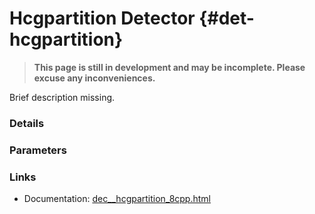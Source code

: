 # Hcgpartition Detector {#det-hcgpartition}
> **This page is still in development and may be incomplete. Please excuse any inconveniences.**

Brief description missing.

### Details

### Parameters

### Links
 * Documentation: [dec__hcgpartition_8cpp.html](dec__hcgpartition_8cpp.html)
